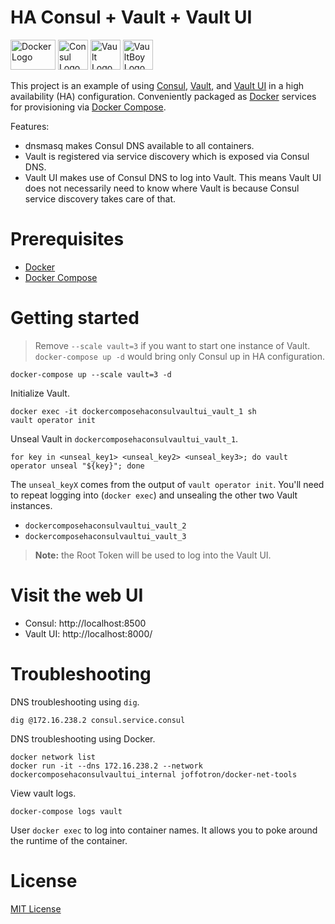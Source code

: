 # HA Consul + Vault + Vault UI

<img
src="https://user-images.githubusercontent.com/875669/35621353-e78a6956-0638-11e8-8e07-3d96e9e91dd7.png"
height=48 width=72 alt="Docker Logo" /> <img
src="https://user-images.githubusercontent.com/875669/35658016-46572728-06b4-11e8-9e25-3629e8a9d64d.png"
height=48 width=48 alt="Consul Logo" /> <img
src="https://user-images.githubusercontent.com/875669/35658041-6c0105fc-06b4-11e8-9bdc-fc933303b5d2.png"
height=48 width=48 alt="Vault Logo" /> <img
src="https://user-images.githubusercontent.com/875669/35658057-84201b96-06b4-11e8-88a8-733b7a225144.png"
height=48 width=48 alt="VaultBoy Logo" />


This project is an example of using [Consul][c], [Vault][v], and [Vault UI][ui]
in a high availability (HA) configuration.  Conveniently packaged as [Docker][d]
services for provisioning via [Docker Compose][dc].

Features:

- dnsmasq makes Consul DNS available to all containers.
- Vault is registered via service discovery which is exposed via Consul DNS.
- Vault UI makes use of Consul DNS to log into Vault.  This means Vault UI does
  not necessarily need to know where Vault is because Consul service discovery
  takes care of that.

# Prerequisites

* [Docker][d]
* [Docker Compose][dc]

# Getting started

> Remove `--scale vault=3` if you want to start one instance of Vault.
> `docker-compose up -d` would bring only Consul up in HA configuration.

    docker-compose up --scale vault=3 -d

Initialize Vault.

    docker exec -it dockercomposehaconsulvaultui_vault_1 sh
    vault operator init

Unseal Vault in `dockercomposehaconsulvaultui_vault_1`.

    for key in <unseal_key1> <unseal_key2> <unseal_key3>; do vault operator unseal "${key}"; done

The `unseal_keyX` comes from the output of `vault operator init`.  You'll need
to repeat logging into (`docker exec`) and unsealing the other two Vault
instances.

- `dockercomposehaconsulvaultui_vault_2`
- `dockercomposehaconsulvaultui_vault_3`

> **Note:** the Root Token will be used to log into the Vault UI.

# Visit the web UI

- Consul: http://localhost:8500
- Vault UI: http://localhost:8000/

# Troubleshooting

DNS troubleshooting using `dig`.

    dig @172.16.238.2 consul.service.consul

DNS troubleshooting using Docker.

    docker network list
    docker run -it --dns 172.16.238.2 --network dockercomposehaconsulvaultui_internal joffotron/docker-net-tools

View vault logs.

    docker-compose logs vault

User `docker exec` to log into container names.  It allows you to poke around
the runtime of the container.

# License

[MIT License](LICENSE)

[c]: https://www.consul.io/
[d]: https://www.docker.com/
[dc]: https://docs.docker.com/compose/
[ui]: https://github.com/djenriquez/vault-ui
[v]: https://www.vaultproject.io/
